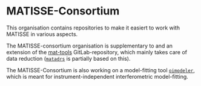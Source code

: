 # MATISSE-Consortium
This organisation contains repositories to make it easiert to work with MATISSE in various aspects.

The MATISSE-consortium organisation is supplementary to and an extension of the [mat-tools](https://gitlab.oca.eu/MATISSE/tools/-/tree/master) GitLab-repository,
which mainly takes care of data reduction ([`matadrs`](https://github.com/Matisse-Consortium/matadrs) is partially based on this).

The MATISSE-Consortium is also working on a model-fitting tool [`oimodeler`](https://github.com/oimodeler/oimodeler), which is meant for 
instrument-independent interferometric model-fitting.
